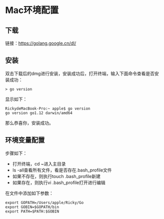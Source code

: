 # Mac环境配置

## 下载
链接：https://golang.google.cn/dl/

## 安装
双击下载后的dmg进行安装，安装成功后，打开终端，输入下面命令查看是否安装成功：
```
> go version
```

显示如下：
```
RickydeMacBook-Pro:~ apple$ go version
go version go1.12 darwin/amd64
```
那么恭喜你，安装成功。

## 环境变量配置
步骤如下：
* 打开终端，cd ~进入主目录
* ls -all查看所有文件，看是否存在.bash_profile文件
* 如果不存在，则执行touch .bash_profile新建
* 如果存在，则执行vi .bash_profile打开进行编辑

在文件中添加如下参数：
```
export GOPATH=/Users/apple/Ricky/Go
export GOBIN=$GOPATH/bin
export PATH=$PATH:$GOBIN
```
